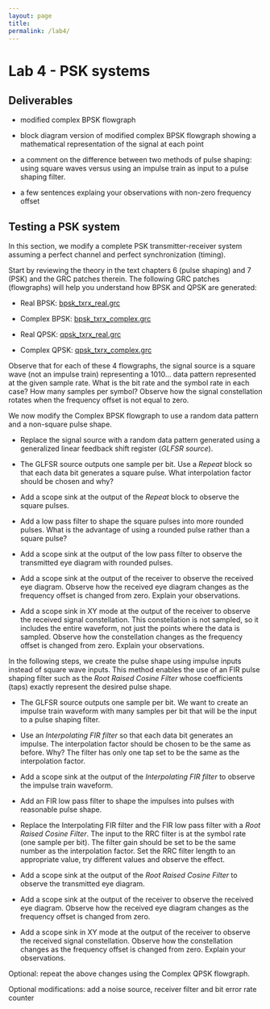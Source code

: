 ```yaml
---
layout: page
title: 
permalink: /lab4/
---
```


# Lab 4 - PSK systems

## Deliverables

- modified complex BPSK flowgraph

- block diagram version of modified complex BPSK flowgraph showing a mathematical representation of the signal at each point

- a comment on the difference between two methods of pulse shaping: using square waves versus using an impulse train as input to a pulse shaping filter.

- a few sentences explaing your observations with non-zero frequency offset

## Testing a PSK system

In this section, we modify a complete PSK transmitter-receiver system
assuming a perfect channel and perfect synchronization (timing).

Start by reviewing the theory in the text chapters 6 (pulse shaping) and
7 (PSK) and the GRC patches therein. The following GRC patches
(flowgraphs) will help you understand how BPSK and QPSK are generated:

- Real BPSK: [bpsk_txrx_real.grc](./data/bpsk_txrx_real.grc)

- Complex BPSK: [bpsk_txrx_complex.grc](./data/bpsk_txrx_complex.grc)

- Real QPSK: [qpsk_txrx_real.grc](./data/qpsk_txrx_real.grc)

- Complex QPSK: [qpsk_txrx_complex.grc](./data/qpsk_txrx_complex.grc)

Observe that for each of these 4 flowgraphs, the signal source is a square wave (not an impulse train) representing a 1010... data pattern represented at the given sample rate. What is the bit rate and the symbol rate in each case? How many samples per symbol? Observe how the signal constellation rotates when the frequency offset is not equal to zero.

We now modify the Complex BPSK flowgraph to use a random data pattern
and a non-square pulse shape.

- Replace the signal source with a random data pattern generated using a generalized linear feedback shift register (*GLFSR source*).

- The GLFSR source outputs one sample per bit. Use a *Repeat* block so that each data bit generates a square pulse. What interpolation factor should be chosen and why?

- Add a scope sink at the output of the *Repeat* block to observe the square pulses.

- Add a low pass filter to shape the square pulses into more rounded pulses. What is the advantage of using a rounded pulse rather than a square pulse?

- Add a scope sink at the output of the low pass filter to observe the transmitted eye diagram with rounded pulses.

- Add a scope sink at the output of the receiver to observe the received eye diagram. Observe how the received eye diagram changes as the frequency offset is changed from zero. Explain your observations.

- Add a scope sink in XY mode at the output of the receiver to observe the received signal constellation. This constellation is not sampled, so it includes the entire waveform, not just the points where the data is sampled. Observe how the constellation changes as the frequency offset is changed from zero. Explain your observations.

In the following steps, we create the pulse shape using impulse inputs
instead of square wave inputs. This method enables the use of an FIR
pulse shaping filter such as the *Root Raised Cosine Filter* whose
coefficients (taps) exactly represent the desired pulse shape.

- The GLFSR source outputs one sample per bit. We want to create an impulse train waveform with many samples per bit that will be the input to a pulse shaping filter.

- Use an *Interpolating FIR filter* so that each data bit generates an impulse. The interpolation factor should be chosen to be the same as before. Why? The filter has only one tap set to be the same as the interpolation factor.

- Add a scope sink at the output of the *Interpolating FIR filter* to observe the impulse train waveform.

- Add an FIR low pass filter to shape the impulses into pulses with reasonable pulse shape.

- Replace the Interpolating FIR filter and the FIR low pass filter with a *Root Raised Cosine Filter*. The input to the RRC filter is at the symbol rate (one sample per bit). The filter gain should be set to be the same number as the interpolation factor. Set the RRC filter length to an appropriate value, try different values and observe the effect.

- Add a scope sink at the output of the *Root Raised Cosine Filter* to
observe the transmitted eye diagram.

- Add a scope sink at the output of the receiver to observe the
received eye diagram. Observe how the received eye diagram changes
as the frequency offset is changed from zero.

- Add a scope sink in XY mode at the output of the receiver to observe the received signal constellation. Observe how the constellation changes as the frequency offset is changed from zero. Explain your observations.

Optional: repeat the above changes using the Complex QPSK flowgraph.

Optional modifications: add a noise source, receiver filter and bit error rate counter
